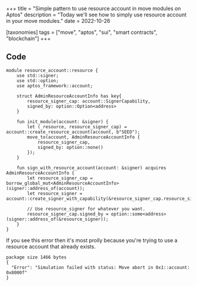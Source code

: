 +++
title = "Simple pattern to use resource account in move modules on Aptos"
description = "Today we'll see how to simply use resource account in your move modules."
date = 2022-10-26

[taxonomies]
tags = ["move", "aptos", "sui", "smart contracts", "blockchain"]
+++

## Code

```move
module resource_account::resource {
    use std::signer;
    use std::option;
    use aptos_framework::account;

    struct AdminResourceAccountInfo has key{
        resource_signer_cap: account::SignerCapability,
        signed_by: option::Option<address>
    }

    fun init_module(account: &signer) {
        let (_resource, resource_signer_cap) = account::create_resource_account(account, b"SEED");
        move_to(account, AdminResourceAccountInfo {
            resource_signer_cap,
            signed_by: option::none()
        });
    }

    fun sign_with_resource_account(account: &signer) acquires AdminResourceAccountInfo {
        let resource_signer_cap = borrow_global_mut<AdminResourceAccountInfo>(signer::address_of(account));
        let resource_signer = account::create_signer_with_capability(&resource_signer_cap.resource_signer_cap);

        // Use resource_signer for whatever you want.
        resource_signer_cap.signed_by = option::some<address>(signer::address_of(&resource_signer));
    }
}
```

If you see this error then it's most prolly because you're trying to use a resource account that already exists.

```
package size 1466 bytes
{
  "Error": "Simulation failed with status: Move abort in 0x1::account: 0x8000f"
}
```

